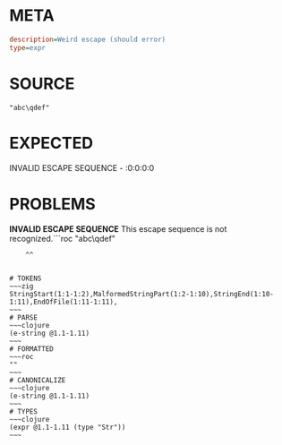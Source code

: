 # META
~~~ini
description=Weird escape (should error)
type=expr
~~~
# SOURCE
~~~roc
"abc\qdef"
~~~
# EXPECTED
INVALID ESCAPE SEQUENCE - :0:0:0:0
# PROBLEMS
**INVALID ESCAPE SEQUENCE**
This escape sequence is not recognized.```roc
"abc\qdef"
```
    ^^


# TOKENS
~~~zig
StringStart(1:1-1:2),MalformedStringPart(1:2-1:10),StringEnd(1:10-1:11),EndOfFile(1:11-1:11),
~~~
# PARSE
~~~clojure
(e-string @1.1-1.11)
~~~
# FORMATTED
~~~roc
""
~~~
# CANONICALIZE
~~~clojure
(e-string @1.1-1.11)
~~~
# TYPES
~~~clojure
(expr @1.1-1.11 (type "Str"))
~~~
